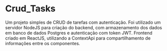 # Crud_Tasks
Um projeto simples de CRUD de tarefas com autenticação.
Foi utilizado um servidor NodeJS para criação do backend, com armazenamento dos dados em banco de dados Postgres e autenticação com token JWT.
Frontend criado em ReactJS, utilizando a ContextApi para compartilhamento de informações entre os componentes.
